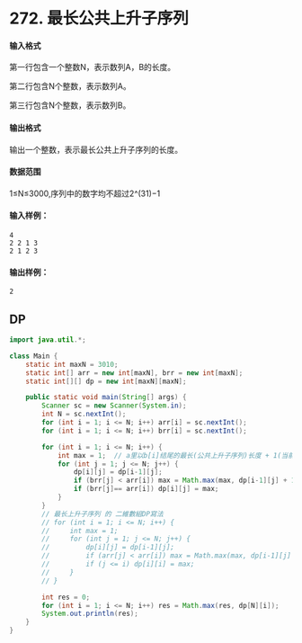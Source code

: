 # 272. 最长公共上升子序列

#### 输入格式

第一行包含一个整数N，表示数列A，B的长度。

第二行包含N个整数，表示数列A。

第三行包含N个整数，表示数列B。

#### 输出格式

输出一个整数，表示最长公共上升子序列的长度。

#### 数据范围

1≤N≤3000,序列中的数字均不超过2^(31)−1

#### 输入样例：

```
4
2 2 1 3
2 1 2 3
```

#### 输出样例：

```
2
```



## DP

```java
import java.util.*;

class Main {
    static int maxN = 3010;
    static int[] arr = new int[maxN], brr = new int[maxN];
    static int[][] dp = new int[maxN][maxN];

    public static void main(String[] args) {
        Scanner sc = new Scanner(System.in);
        int N = sc.nextInt();
        for (int i = 1; i <= N; i++) arr[i] = sc.nextInt();
        for (int i = 1; i <= N; i++) brr[i] = sc.nextInt();

        for (int i = 1; i <= N; i++) {
            int max = 1;  // a里以b[i]结尾的最长(公共上升子序列)长度 + 1(当前a[i])
            for (int j = 1; j <= N; j++) {
                dp[i][j] = dp[i-1][j];  
                if (brr[j] < arr[i]) max = Math.max(max, dp[i-1][j] + 1);
                if (brr[j]== arr[i]) dp[i][j] = max; 
            }
        }
        // 最长上升子序列 的 二維數組DP寫法
        // for (int i = 1; i <= N; i++) {
        //     int max = 1;
        //     for (int j = 1; j <= N; j++) {
        //         dp[i][j] = dp[i-1][j];
        //         if (arr[j] < arr[i]) max = Math.max(max, dp[i-1][j] + 1);
        //         if (j <= i) dp[i][i] = max;
        //     }
        // }

        int res = 0;
        for (int i = 1; i <= N; i++) res = Math.max(res, dp[N][i]);
        System.out.println(res);
    }
}
```

